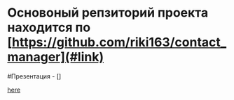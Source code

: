 # Основоный репзиторий проекта находится по [https://github.com/riki163/contact_manager](#link) 

#Презентация - []


[here](#place-1)
